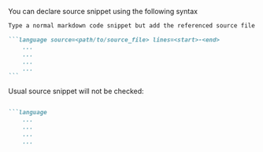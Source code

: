 You can declare source snippet using the following syntax

````markdown
Type a normal markdown code snippet but add the referenced source file and lines range. the following code snippet would be checked against the file referenced by the source= parameter

```language source=<path/to/source_file> lines=<start>-<end>
    ...
    ...
    ...
    ...
```
````

Usual source snippet will not be checked:
````markdown

```language
    ...
    ...
    ...
    ...


````